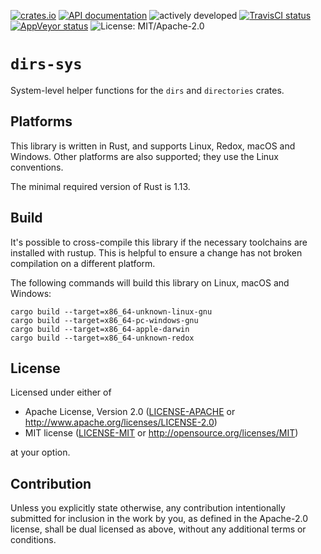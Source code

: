 [![crates.io](https://img.shields.io/crates/v/dirs-sys.svg)](https://crates.io/crates/dirs-sys)
[![API documentation](https://docs.rs/dirs-sys/badge.svg)](https://docs.rs/dirs-sys/)
![actively developed](https://img.shields.io/badge/maintenance-actively--developed-brightgreen.svg)
[![TravisCI status](https://img.shields.io/travis/soc/dirs-sys-rs/master.svg?label=Linux/macOS%20build)](https://travis-ci.org/soc/dirs-sys-rs)
[![AppVeyor status](https://img.shields.io/appveyor/ci/soc/dirs-sys-rs/master.svg?label=Windows%20build)](https://ci.appveyor.com/project/soc/dirs-sys-rs/branch/master)
![License: MIT/Apache-2.0](https://img.shields.io/badge/license-MIT%2FApache--2.0-orange.svg)

# `dirs-sys`

System-level helper functions for the `dirs` and `directories` crates.

## Platforms

This library is written in Rust, and supports Linux, Redox, macOS and Windows.
Other platforms are also supported; they use the Linux conventions.

The minimal required version of Rust is 1.13.

## Build

It's possible to cross-compile this library if the necessary toolchains are installed with rustup.
This is helpful to ensure a change has not broken compilation on a different platform.

The following commands will build this library on Linux, macOS and Windows:

```
cargo build --target=x86_64-unknown-linux-gnu
cargo build --target=x86_64-pc-windows-gnu
cargo build --target=x86_64-apple-darwin
cargo build --target=x86_64-unknown-redox
```

## License

Licensed under either of

 * Apache License, Version 2.0
   ([LICENSE-APACHE](LICENSE-APACHE) or http://www.apache.org/licenses/LICENSE-2.0)
 * MIT license
   ([LICENSE-MIT](LICENSE-MIT) or http://opensource.org/licenses/MIT)

at your option.

## Contribution

Unless you explicitly state otherwise, any contribution intentionally submitted
for inclusion in the work by you, as defined in the Apache-2.0 license, shall be
dual licensed as above, without any additional terms or conditions.
